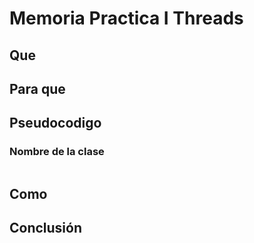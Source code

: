 # Memoria Practica I Threads

## Que 
<div style="text-align: justify;">

</div>

## Para que
<div style="text-align: justify;">

</div>
<div style="page-break-before:always"></div>

## Pseudocodigo
### Nombre  de la clase
``` 

```
<div style="page-break-before:always"></div>

## Como
<div style="text-align: justify;">


</div>

## Conclusión
<div style="text-align: justify;">

</div>

